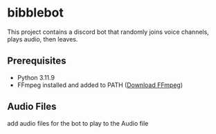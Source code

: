 # bibblebot

This project contains a discord bot that randomly joins voice channels, plays audio, then leaves.

## Prerequisites

- Python 3.11.9
- FFmpeg installed and added to PATH ([Download FFmpeg](https://ffmpeg.org/download.html))

## Audio Files
add audio files for the bot to play to the Audio file
